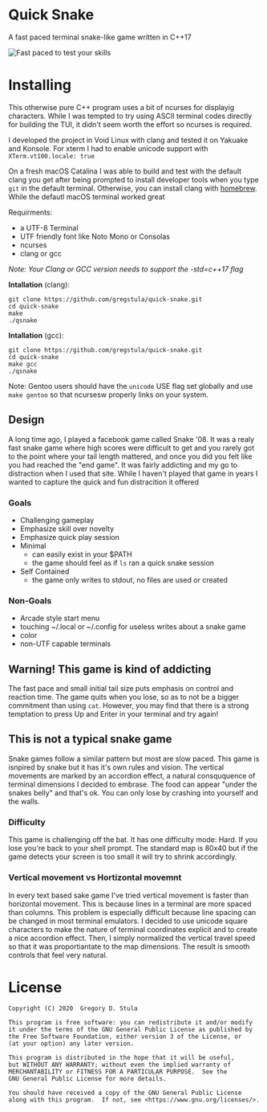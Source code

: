 # Quick Snake
A fast paced terminal snake-like game written in C++17

![Fast paced to test your skills](https://github.com/gregstula/quick-snake/blob/master/images/qsnake.gif)

# Installing #
This otherwise pure C++ program uses a bit of ncurses for displayig characters. While I was tempted to try using ASCII terminal codes directly for building the TUI, it didn't seem worth the effort so ncurses is required.

I developed the project in Void Linux with clang and tested it on Yakuake and Konsole. For xterm I had to enable unicode support with `XTerm.vt100.locale: true`

On a fresh macOS Catalina I was able to build and test with the default clang you get after being prompted to install developer tools when you type `git` in the default terminal. Otherwise, you can install clang with [homebrew](https://brew.sh/).
While the defautl macOS terminal worked great


Requirments:
  - a UTF-8 Terminal
  - UTF friendly font like Noto Mono or Consolas
  - ncurses
  - clang or gcc

*Note: Your Clang or GCC version needs to support the -std=c++17 flag*

**Intallation** (clang):

    git clone https://github.com/gregstula/quick-snake.git
    cd quick-snake
    make
    ./qsnake

**Intallation** (gcc):

    git clone https://github.com/gregstula/quick-snake.git
    cd quick-snake
    make gcc
    ./qsnake
    
Note: Gentoo users should have the `unicode` USE flag set globally and use `make gentoo` so that ncursesw properly links on your system.

## Design ##
A long time ago, I played a facebook game called Snake '08. It was a realy fast snake game where high scores were difficult to get and you rarely got to the point where your tail length mattered, and once you did you felt like you had reached the "end game". It was fairly addicting and my go to distraction when I used that site. While I haven't played that game in years I wanted to capture the quick and fun distracition it offered

### Goals ###
- Challenging gameplay
- Emphasize skill over novelty
- Emphasize quick play session
- Minimal
  - can easily exist in your $PATH
  - the game should feel as if `ls` ran a quick snake session
- Self Contained
  - the game only writes to stdout, no files are used or created

### Non-Goals ###
  - Arcade style start menu
  - touching ~/.local or ~/.config for useless writes about a snake game
  - color
  - non-UTF capable terminals

## Warning! This game is kind of addicting ##
The fast pace and small initial tail size puts emphasis on control and reaction time. The game quits when you lose, so as to not be a bigger commitment than using `cat`. However, you may find that there is a strong temptation to press Up and Enter in your terminal and try again!

## This is not a typical snake game ##
Snake games follow a similar pattern but most are slow paced. This game is isnpired by snake but it has it's own rules
and vision. The vertical movements are marked by an accordion effect, a natural consququence of terminal dimensions I
decided to embrase. The food can appear "under the snakes belly" and that's ok. You can only lose by crashing into
yourself and the walls.

### Difficulty ###
This game is challenging off the bat. It has one difficulty mode: Hard. If you lose you're back to your shell prompt.
The standard map is 80x40 but if the game detects your screen is too small it will try to shrink
accordingly.

### Vertical movement vs Hortizontal movemnt ###
In every text based sake game I've tried vertical movement is faster than horizontal movement. This is because lines in a terminal are more spaced than columns. This problem is especially difficult because line spacing can be changed in most terminal emulators. I decided to use unicode square characters to make the nature of terminal coordinates explicit and to create a nice accordion effect. Then, I simply normalized the vertical travel speed so that it was proportiantate to the map dimensions. The result is smooth controls that feel very natural.


# License #


    Copyright (C) 2020  Gregory D. Stula

    This program is free software: you can redistribute it and/or modify
    it under the terms of the GNU General Public License as published by
    the Free Software Foundation, either version 3 of the License, or
    (at your option) any later version.

    This program is distributed in the hope that it will be useful,
    but WITHOUT ANY WARRANTY; without even the implied warranty of
    MERCHANTABILITY or FITNESS FOR A PARTICULAR PURPOSE.  See the
    GNU General Public License for more details.

    You should have received a copy of the GNU General Public License
    along with this program.  If not, see <https://www.gnu.org/licenses/>.
